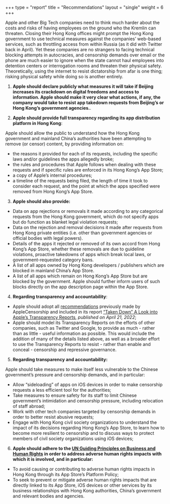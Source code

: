 +++
type = "report"
title = "Recommendations"
layout = "single"
weight = 6
+++

Apple and other Big Tech companies need to think much harder about the costs and risks of having employees on the ground who the Kremlin can threaten. Closing their Hong Kong offices might prompt the Hong Kong government to use technical measures against the companies’ web-based services, such as throttling access from within Russia (as it did with Twitter back in April). Yet these companies are no strangers to facing technical blocking attempts in autocracies, and censorship demands over email or the phone are much easier to ignore when the state cannot haul employees into detention centers or interrogation rooms and threaten their physical safety. Theoretically, using the internet to resist dictatorship from afar is one thing; risking physical safety while doing so is another entirely.

1. **Apple should declare publicly what measures it will take if Beijing increases its crackdown on digital freedoms and access to information. Apple should make it very clear what actions, if any, the company would take to resist app takedown requests from Beijing’s or Hong Kong’s government agencies.**.

2. **Apple should provide full transparency regarding its app distribution platform in Hong Kong**:

Apple should allow the public to understand how the Hong Kong government and mainland China’s authorities have been attempting to remove (or censor) content, by providing information on:

- the reasons it provided for each of its requests, including the specific laws and/or guidelines the apps allegedly broke; 
- the rules and procedures that Apple follows when dealing with these requests and if specific rules are enforced in its Hong Kong’s App Store;
- a copy of Apple’s internal procedures;
- a timeline of the requests being filed, the length of time it took to consider each request, and the point at which the apps specified were removed from Hong Kong’s App Store.

3. **Apple should also provide:**

- Data on app rejections or removals it made according to any categorical requests from the Hong Kong government, which do not specify apps but do function as blanket legal violation requests;
- Data on the rejection and removal decisions it made after requests from Hong Kong private entities (i.e. other than government agencies or official bodies with legal powers).
- Details of the apps it rejected or removed of its own accord from Hong Kong’s App Store, whether these removals are due to guideline violations, proactive takedowns of apps which break local laws, or government-requested category bans.
- A list of all apps owned by Hong Kong developers / publishers which are blocked in mainland China’s App Store.
- A list of all apps which remain on Hong Kong’s App Store but are blocked by the government. Apple should further inform users of such blocks directly on the app description page within the App Store.

4. **Regarding transparency and accountability**:

- Apple should adopt all [recommendations](https://applecensorship.com/taken-down-a-look-into-apples-transparency-reports/#Download-the-Report) previously made by AppleCensorship and included in its report [“Taken Down” A Look into Apple’s Transparency Reports](https://applecensorship.com/wp-content/uploads/2022/04/AppleCensorships-Taken-Down-Report-Digital.pdf), _published on April 21, 2022_;
- Apple should model its Transparency Reports on the efforts of other companies, such as Twitter and Google, to provide as much - rather than as little - useful information as possible. This would include the addition of many of the details listed above, as well as a broader effort to use the Transparency Reports to resist - rather than enable and conceal - censorship and repressive governance.

5. **Regarding transparency and accountability:**

Apple should take measures to make itself less vulnerable to the Chinese government’s pressure and censorship demands, and in particular:

- Allow “sideloading” of apps on iOS devices in order to make censorship requests a less efficient tool for the authorities;
- Take measures to ensure safety for its staff to limit Chinese government’s intimidation and censorship pressure, including relocation of staff abroad;
- Work with other tech companies targeted by censorship demands in order to better resist abusive requests;
- Engage with Hong Kong civil society organizations to understand the impact of its decisions regarding Hong Kong’s App Store, to learn how to become more resilient to censorship and to discuss ways to protect members of civil society organizations using iOS devices;

6. **Apple should adhere to the [UN Guiding Principles on Business and Human Rights](https://www.ohchr.org/sites/default/files/documents/publications/guidingprinciplesbusinesshr_en.pdf) in order to address adverse human rights impacts with which it is involved, and in particular:**

- To avoid causing or contributing to adverse human rights impacts in Hong Kong through its App Store’s Platform Policy;
- To seek to prevent or mitigate adverse human rights impacts that are directly linked to its App Store, iOS devices or other services by its business relationships with Hong Kong authorities, China’s government and relevant bodies and agencies.